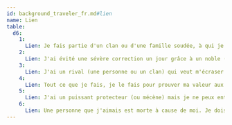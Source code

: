 ```yaml
---
id: background_traveler_fr.md#lien
name: Lien
table:
  d6:
    1:
      Lien: Je fais partie d'un clan ou d'une famille soudée, à qui je dois tout.
    2:
      Lien: J'ai évité une sévère correction un jour grâce à un noble (ou une personne haut placée), je lui dois ma vie.
    3:
      Lien: J'ai un rival (une personne ou un clan) qui veut m'écraser. Je le surpasserai en tout.
    4:
      Lien: Tout ce que je fais, je le fais pour prouver ma valeur aux yeux d'un être aimé.
    5:
      Lien: J'ai un puissant protecteur (ou mécène) mais je ne peux entacher son honneur et son nom.
    6:
      Lien: Une personne que j'aimais est morte à cause de moi. Je dois me racheter.
---
```


